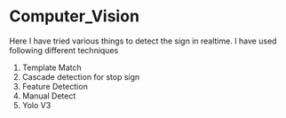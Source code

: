 # Computer_Vision
Here I have tried various things to detect the sign in realtime.
I have used following different techniques
1) Template Match
2) Cascade detection for stop sign 
3) Feature Detection
4) Manual Detect
6) Yolo V3 
